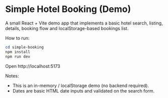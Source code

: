 # Simple Hotel Booking (Demo)

A small React + Vite demo app that implements a basic hotel search, listing, details, booking flow and localStorage-based bookings list.

How to run:

```powershell
cd simple-booking
npm install
npm run dev
```

Open http://localhost:5173

Notes:
- This is an in-memory / localStorage demo (no backend required).
- Dates are basic HTML date inputs and validated on the search form.
